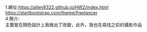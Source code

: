 1.網址:https://allen9322.github.io/HW2/index.html  <br>
https://startbootstrap.com/theme/freelancer<br>
4.簡介:<br>
主要是在顏色設計上我做出了改變，此外，我也在尋找之前的攝影作品<br>
